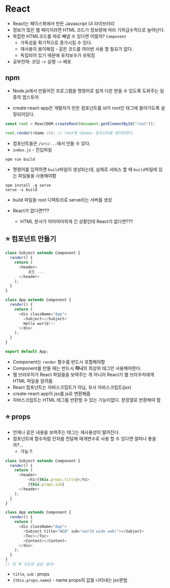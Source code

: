# React
- React는 페이스북에서 만든 Javascript UI 라이브러리
- 정보가 많은 웹 페이지라면 HTML 코드가 정보량에 따라 기하급수적으로 늘어난다.
- 복잡한 HTML코드를 따로 빼낼 수 있다면 어떨까? `Component`
  - 가독성을 획기적으로 증가시킬 수 있다.
  - 재사용이 용이해짐 - 같은 코드를 여러번 사용 할 필요가 없다.
  - 독립되어 있기 때문에 유지보수가 쉬워짐
- 공부전략: 코딩 -> 실행 -> 배포

## npm
- Node.js에서 만들어진 프로그램을 명령어로 쉽게 다운 받을 수 있도록 도와주는 일종의 앱스토어

- create-react-app은 개발자가 만든 컴포넌트를 id가 root인 태그에 들어가도록 설정되어있다.
```js
const root = ReactDOM.createRoot(document.getElementById("root"));

root.render(<Game />); // root에 <Game> 컴포넌트를 렌더링한다.
```
- 컴포넌트들은 `/src/...`에서 만들 수 있다.
- `index.js` - 진입파일
```
npm run build
```
- 명령어를 입력하면 `build`파일이 생성되는데, 실제로 서비스 할 때 `build`파일에 있는 파일들을 사용해야함
```
npm install -g serve
serve -s build
```
- build 파일을 root 디렉토리로 serve라는 서버를 생성

- React가 없다면???
   - HTML 문서가 어마어마하게 긴 상황인데 React가 없다면???

## :star: 컴포넌트 만들기
```js
class Subject extends Component {
  render() {
    return (
      <header>
          코드 ...
      </header>
    );
  }
}

class App extends Component {
  render() {
    return (
      <div className="App">
        <Subject></Subject>
        Hello world!!!
      </div>
    );
  }
}

export default App;

```
- Component는 `render` 함수를 반드시 포함해야함
- Component를 만들 때는 반드시 **하나**의 최상위 태그만 사용해야한다.
- 웹 브라우저가 React 파일들을 보여주는 게 아니라 React가 웹 브라우저에게 HTML 파일을 알려줌
- React 컴포넌트는 자바스크립트가 아님, 유사 자바스크립트(jsx)
- create-react-app이 jsx를 js로 변환해줌
- 자바스크립트는 HTML 태그를 반환할 수 있는 기능이없다. 문장열로 반환해야 함

## :star: props
- 언제나 같은 내용을 보여주는 태그는 재사용성이 떨어진다.
- 컴포넌트에 함수처럼 인자를 전달해 매개변수로 사용 할 수 있다면 얼마나 좋을까?...
  - 가능 !!
```js
class Subject extends Component {
  render() {
    return (
      <header>
          <h1>{this.props.title}</h1>
          {this.props.sub}
      </header>
    );
  }
}

class App extends Component {
  render() {
    return (
      <div className="App">
        <Subject title="WEB" sub="world wide web!"></Subject>
        <Toc></Toc>
        <Content></Content>
      </div>
    );
  }
}
// 위 쪽 코드와 같은 결과!
```
- `title`, `sub` : props
- `{this.props.name}` - name props의 값을 나타내는 jsx문법